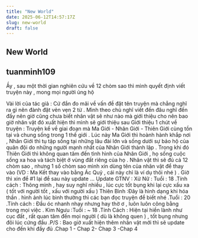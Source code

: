```yaml
---
title: "New World"
date: 2025-06-12T14:57:17Z
slug: new-world
draft: false
---
```


## New World

## tuanminh109

Ầy , sau một thời gian nghiên cứu về 12 chòm sao thì mình quyết định viết truyện này , mong mọi người ủng hộ 
 
Vài lời của tác giả :
Cứ đắn đo mãi về vấn đề đặt tên truyện mà chẳng nghĩ ra gì nên đành đặt vẻn vẹn 2 từ .
Mình theo chủ nghĩ viết đến đâu nghĩ đến đấy nên giờ cũng chưa biết nhân vật sẽ như nào mà giới thiệu cho nên bao giờ nhân vật đó xuất hiện thì mình sẽ giới thiệu sau 
Giới thiệu 1 chút về truyện : Truyện kể về giai đoạn mà Ma Giới - Nhân Giới - Thiên Giới cùng tồn tại và chung sống trong 1 thế giới . Lúc này Ma Giới thì hoành hành khắp nơi , Nhân Giới thì tụ tập sống tại những lâu đài lớn và sống dưới sự bảo hộ của quân đội do những người mạnh nhất của Nhân Giới thành lập . Trong khi đó Thiên Giới thì không quan tâm đến tình hình của Nhân Giới , họ sống cuộc sống xa hoa và tách biệt ở vùng đất riêng của họ .
Nhân vật thì sẽ đủ cả 12 chòm sao , nhưng 1 số chòm sao mình xin dùng tên của nhân vật để thay vào (VD : Ma Kết thay vào bằng Ác Quỷ , cái này chỉ là ví dụ thôi nhé ) .
Giờ thì xin để #1 lại để sau này update ...
Update GTNV :
Xử Nữ :
​Tuổi : 18 .​Tính cách : Thông minh , hay suy nghĩ nhiều , lúc cực tốt bụng khi lại cực xấu xa ( tốt với người tốt , xấu với người xấu )​ ​Thiên Bình :​​Đây là hình dạng khi hóa thần . hình ảnh lúc bình thường thì các bạn đọc truyện để biết nhé .​Tuổi : 20 .​Tính cách : Đầu óc nhanh nhạy nhưng hay thờ ơ , luôn luôn công bằng trong mọi việc .​ ​Kim Ngưu :​​Tuổi : ~ 18 .​Tính Cách : Hiện tại hiền lành như cục đất , rất quan tâm đến mọi người ( dù là không quen ) , tốt bụng nhưng đôi lúc cứng đầu .​P/S : Bao giờ xuất hiện thêm nhân vật mới thì sẽ update cho đến khi đầy đủ .​Chap 1 - Chap 2- Chap 3 -Chap 4